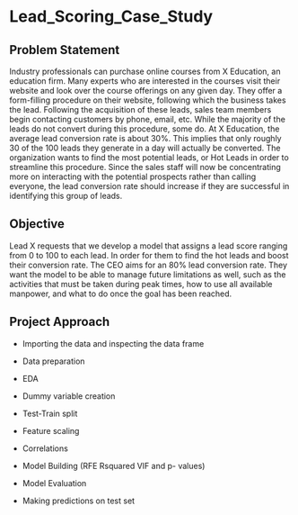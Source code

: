 # Lead_Scoring_Case_Study
## Problem Statement

  Industry professionals can purchase online courses from X Education, an education firm. Many experts who are interested in the courses visit their website and look over the course offerings on any given day.  They offer a form-filling procedure on their website, following which the business takes the lead.
Following the acquisition of these leads, sales team members begin contacting customers by phone, email, etc.  While the majority of the leads do not convert during this procedure, some do.
At X Education, the average lead conversion rate is about 30%. This implies that only roughly 30 of the 100 leads they generate in a day will actually be converted. The organization wants to find the most potential leads, or Hot Leads in order to streamline this procedure.
Since the sales staff will now be concentrating more on interacting with the potential prospects rather than calling everyone, the lead conversion rate should increase if they are successful in identifying this group of leads.


## Objective

  Lead X requests that we develop a model that assigns a lead score ranging from 0 to 100 to each lead.  In order for them to find the hot leads and boost their conversion rate.
The CEO aims for an 80% lead conversion rate.
They want the model to be able to manage future limitations as well, such as the activities that must be taken during peak times, how to use all available manpower, and what to do once the goal has been reached.


## Project Approach

- Importing the data and inspecting the data frame

- Data preparation

- EDA

- Dummy variable creation

- Test-Train split

- Feature scaling

- Correlations

- Model Building (RFE Rsquared VIF and p- values)

- Model Evaluation

- Making predictions on test set

